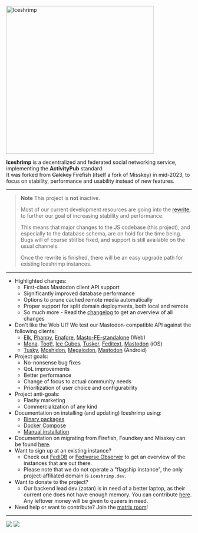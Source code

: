 <p><img src="assets/logo.png" alt="Iceshrimp" width="400px"></p>
<p><strong>Iceshrimp</strong> is a decentralized and federated social networking service, implementing the <strong>ActivityPub</strong> standard.<br>
It was forked from <del>Calckey</del> Firefish (itself a fork of Misskey) in mid-2023, to focus on stability, performance and usability instead of new features.</p>

---

> **Note**
> This project is **not** inactive.
> 
> Most of our current development resources are going into the [rewrite](/iceshrimp/Iceshrimp.NET), to further our goal of increasing stability and performance.
> 
> This means that major changes to the JS codebase (this project), and especially to the database schema, are on hold for the time being. Bugs will of course still be fixed, and support is still available on the usual channels.
> 
> Once the rewrite is finished, there will be an easy upgrade path for existing Iceshrimp instances.

---
- Highlighted changes:
	- First-class Mastodon client API support
	- Significantly improved database performance
	- Options to prune cached remote media automatically
	- Proper support for split domain deployments, both local and remote
	- So much more - Read the [changelog](CHANGELOG.md) to get an overview of all changes
- Don't like the Web UI? We test our Mastodon-compatible API against the following clients:
  - [Elk](https://elk.zone), [Phanpy](https://phanpy.social/), [Enafore](https://enafore.social/), [Masto-FE-standalone](https://iceshrimp.dev/iceshrimp/masto-fe-standalone) (Web)
  - [Mona](https://apps.apple.com/us/app/mona-for-mastodon/id1659154653), [Toot!](https://apps.apple.com/us/app/toot-for-mastodon/id1229021451), [Ice Cubes](https://apps.apple.com/us/app/ice-cubes-for-mastodon/id6444915884), [Tusker](https://apps.apple.com/us/app/tusker/id1498334597), [Feditext](https://github.com/feditext/feditext), [Mastodon](https://apps.apple.com/us/app/mastodon-for-iphone-and-ipad/id1571998974) (iOS)
  - [Tusky](https://tusky.app/), [Moshidon](https://lucasggamerm.github.io/moshidon/), [Megalodon](https://sk22.github.io/megalodon/), [Mastodon](https://play.google.com/store/apps/details?id=org.joinmastodon.android) (Android)
- Project goals:
  - No-nonsense bug fixes
  - QoL improvements
  - Better performance
  - Change of focus to actual community needs
  - Prioritization of user choice and configurability
- Project anti-goals:
  - Flashy marketing
  - Commercialization of any kind
- Documentation on installing (and updating) Iceshrimp using:
  - [Binary packages](https://iceshrimp.dev/iceshrimp/packaging)
  - [Docker Compose](docs/docker-compose-install.md)
  - [Manual installation](docs/install.md)
- Documentation on migrating from Firefish, Foundkey and Misskey can be found [here](docs/migrate.md).
- Want to sign up at an existing instance?
	- Check out [FediDB](https://fedidb.org/software/iceshrimp) or [Fediverse Observer](https://iceshrimp.fediverse.observer/list) to get an overview of the instances that are out there.
	- Please note that we do not operate a "flagship instance", the only project-affiliated domain is `iceshrimp.dev`.
- Want to donate to the project?
  - Our backend lead dev (zotan) is in need of a better laptop, as their current one does not have enough memory. You can contribute [here](https://bunq.me/zotanlaptopcrowdfund). Any leftover money will be given to queers in need.
- Need help or want to contribute? Join the [matrix room](https://matrix.to/#/%23iceshrimp-dev:161.rocks)!

---

[![](https://hc.ztn.sh/badge/4fc73efa-2790-4146-86bf-8685c5d6b1f7/SDOthVyf-2/archlinux.svg)](https://iceshrimp.dev/iceshrimp/packaging/src/branch/dev/archlinux)
[![](https://hc.ztn.sh/badge/4fc73efa-2790-4146-86bf-8685c5d6b1f7/UIO1Q8q2-2/docker.svg)](https://iceshrimp.dev/iceshrimp/-/packages/container/iceshrimp/dev)
